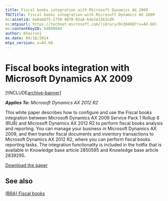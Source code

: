 ```yaml
---
title: Fiscal books integration with Microsoft Dynamics AX 2009
TOCTitle: Fiscal books integration with Microsoft Dynamics AX 2009
ms:assetid: 6a8ab8f5-1759-4078-92a8-6de2e1563cd9
ms:mtpsurl: https://technet.microsoft.com/library/Dn304987(v=AX.60)
ms:contentKeyID: 54899994
author: Khairunj
ms.date: 04/18/2014
mtps_version: v=AX.60
---
```


# Fiscal books integration with Microsoft Dynamics AX 2009 


[!INCLUDE[archive-banner](includes/archive-banner.md)]


_**Applies To:** Microsoft Dynamics AX 2012 R2_

This white paper describes how to configure and use the Fiscal books integration between Microsoft Dynamics AX 2009 Service Pack 1 Rollup 8 (RU8) and Microsoft Dynamics AX 2012 R2 to perform fiscal books analysis and reporting. You can manage your business in Microsoft Dynamics AX 2009, and then transfer fiscal documents and inventory transactions to Microsoft Dynamics AX 2012 R2, where you can perform fiscal books reporting tasks. The integration functionality is included in the hotfix that is available in Knowledge base article 2850595 and Knowledge base article 2839295.

[Download the paper](https://go.microsoft.com/fwlink/?linkid=306013)

## See also

[(BRA) Fiscal books](bra-fiscal-books.md)

  


